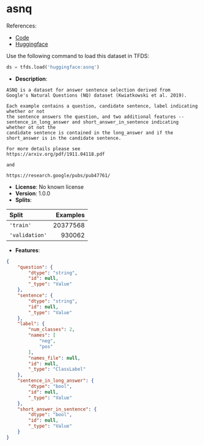 # asnq

References:

*   [Code](https://github.com/huggingface/datasets/blob/master/datasets/asnq)
*   [Huggingface](https://huggingface.co/datasets/asnq)



Use the following command to load this dataset in TFDS:

```python
ds = tfds.load('huggingface:asnq')
```

*   **Description**:

```
ASNQ is a dataset for answer sentence selection derived from
Google's Natural Questions (NQ) dataset (Kwiatkowski et al. 2019).

Each example contains a question, candidate sentence, label indicating whether or not
the sentence answers the question, and two additional features -- 
sentence_in_long_answer and short_answer_in_sentence indicating whether ot not the 
candidate sentence is contained in the long_answer and if the short_answer is in the candidate sentence.

For more details please see 
https://arxiv.org/pdf/1911.04118.pdf

and 

https://research.google/pubs/pub47761/
```

*   **License**: No known license
*   **Version**: 1.0.0
*   **Splits**:

Split  | Examples
:----- | -------:
`'train'` | 20377568
`'validation'` | 930062

*   **Features**:

```json
{
    "question": {
        "dtype": "string",
        "id": null,
        "_type": "Value"
    },
    "sentence": {
        "dtype": "string",
        "id": null,
        "_type": "Value"
    },
    "label": {
        "num_classes": 2,
        "names": [
            "neg",
            "pos"
        ],
        "names_file": null,
        "id": null,
        "_type": "ClassLabel"
    },
    "sentence_in_long_answer": {
        "dtype": "bool",
        "id": null,
        "_type": "Value"
    },
    "short_answer_in_sentence": {
        "dtype": "bool",
        "id": null,
        "_type": "Value"
    }
}
```


